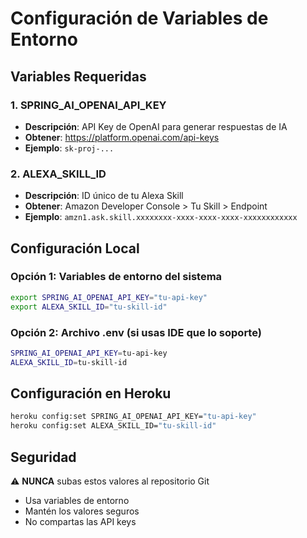 # Configuración de Variables de Entorno

## Variables Requeridas

### 1. SPRING_AI_OPENAI_API_KEY
- **Descripción**: API Key de OpenAI para generar respuestas de IA
- **Obtener**: https://platform.openai.com/api-keys
- **Ejemplo**: `sk-proj-...`

### 2. ALEXA_SKILL_ID
- **Descripción**: ID único de tu Alexa Skill
- **Obtener**: Amazon Developer Console > Tu Skill > Endpoint
- **Ejemplo**: `amzn1.ask.skill.xxxxxxxx-xxxx-xxxx-xxxx-xxxxxxxxxxxx`

## Configuración Local

### Opción 1: Variables de entorno del sistema
```bash
export SPRING_AI_OPENAI_API_KEY="tu-api-key"
export ALEXA_SKILL_ID="tu-skill-id"
```

### Opción 2: Archivo .env (si usas IDE que lo soporte)
```bash
SPRING_AI_OPENAI_API_KEY=tu-api-key
ALEXA_SKILL_ID=tu-skill-id
```

## Configuración en Heroku

```bash
heroku config:set SPRING_AI_OPENAI_API_KEY="tu-api-key"
heroku config:set ALEXA_SKILL_ID="tu-skill-id"
```

## Seguridad

⚠️ **NUNCA** subas estos valores al repositorio Git
- Usa variables de entorno
- Mantén los valores seguros
- No compartas las API keys
